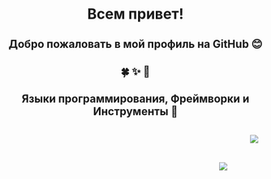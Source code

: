 <div align="center">

<h1>Всем привет!</h1>
<h2>Добро пожаловать в мой профиль на GitHub 😊</h2>

<h2>🍀 ✨ 🌿</h2>

<h2>Языки программирования, Фреймворки и Инструменты 📜</h2>
<h2>
⠀ ⠀ ⠀ ⠀ ⠀ ⠀⠀ ⠀ ⠀ ⠀ ⠀ ⠀⠀ ⠀ ⠀ ⠀ ⠀ ⠀⠀ ⠀ ⠀ ⠀ ⠀ ⠀<img src="https://github.com/SashaNebo/IlyaPribytkov/assets/118817047/fec53830-4a2e-4455-a018-4004d484a674"/>
</h2>

<h2>
⠀ ⠀ ⠀ ⠀ ⠀ ⠀⠀ ⠀ ⠀ ⠀ ⠀ ⠀⠀ ⠀ ⠀⠀ ⠀ ⠀<img src="https://github.com/SashaNebo/IlyaPribytkov/assets/118817047/40ccea9b-36a0-46d0-968c-2ad96f524bda"/>
</h2>

</div>

